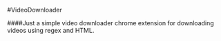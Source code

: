 #VideoDownloader

####Just a simple video downloader chrome extension for downloading videos using regex and HTML.